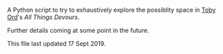 A Python script to try to exhaustively explore the possiblity space in <span class="vcard"><a class="fn url" href="http://www.amirrorclear.net/">Toby Ord</a>'s <a rel="http://www.amirrorclear.net/flowers/game/devours/"><cite>All Things Devours</cite></a></span>. 

Further details coming at some point in the future.

<footer>This file last updated 17 Sept 2019.</footer>